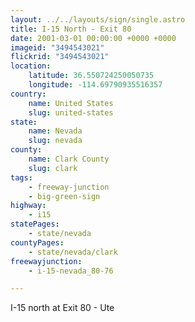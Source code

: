 ```yaml
---
layout: ../../layouts/sign/single.astro
title: I-15 North - Exit 80
date: 2001-03-01 00:00:00 +0000 +0000
imageid: "3494543021"
flickrid: "3494543021"
location:
    latitude: 36.550724250050735
    longitude: -114.69790935516357
country:
    name: United States
    slug: united-states
state:
    name: Nevada
    slug: nevada
county:
    name: Clark County
    slug: clark
tags:
    - freeway-junction
    - big-green-sign
highway:
    - i15
statePages:
    - state/nevada
countyPages:
    - state/nevada/clark
freewayjunction:
    - i-15-nevada_80-76

---
```

I-15 north at Exit 80 - Ute